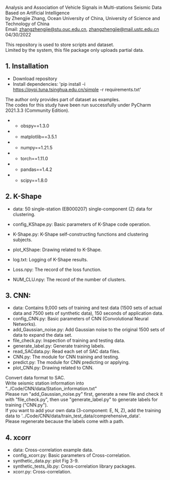 Analysis and Association of Vehicle Signals in Multi-stations Seismic Data Based on Artificial Intelligence  
by Zhengjie Zhang, Ocean University of China, University of Science and Technology of China  
Email: zhangzhengjie@stu.ouc.edu.cn, zhangzhengjie@mail.ustc.edu.cn  
04/30/2022  

This repository is used to store scripts and dataset.  
Limited by the system, this file package only uploads partial data.  


## 1. Installation
* Download repository
* Install dependencies: 'pip install -i https://pypi.tuna.tsinghua.edu.cn/simple -r requirements.txt'

The author only provides part of  dataset as examples.  
The codes for this study have been run successfully under PyCharm 2021.3.3 (Community Edition).  
* * obspy==1.3.0  
* * matplotlib==3.5.1  
* * numpy==1.21.5  
* * torch==1.11.0  
* * pandas==1.4.2  
* * scipy==1.8.0  



## 2. K-Shape
* data: 50 single-station (EB000207) single-component (Z) data for clustering.

* config_KShape.py: Basic parameters of K-Shape code operation.
* K-Shape.py: K-Shape self-constructing functions and clustering subjects.
* plot_KShape: Drawing related to K-Shape.

* log.txt: Logging of K-Shape results.
* Loss.npy: The record of the loss function.
* NUM_CLU.npy: The record of the number of clusters.



## 3. CNN:
* data: Contains 9,000 sets of training and test data (1500 sets of actual data and 7500 sets of synthetic data),
           150 seconds of application data.
* config_CNN.py: Basic parameters of CNN (Convolutional Neural Networks).
* add_Gaussian_noise.py: Add Gaussian noise to the original 1500 sets of data to expand the data set.
* file_check.py: Inspection of training and testing data.
* generate_label.py: Generate training labels.
* read_SACdata.py: Read each set of SAC data files.
* CNN.py: The module for CNN training and testing.
* predict.py: The module for CNN predicting or applying.
* plot_CNN.py: Drawing related to CNN.

Convert data format to SAC.  
Write seismic station information into "../Code/CNN/data/Station_information.txt"  
Please run "add_Gaussian_noise.py" first, generate a new file and check it with "file_check.py", then use "generate_label.py" to generate labels for training ("CNN.py").  
If you want to add your own data (3-component: E, N, Z), add the training data to '../Code/CNN/data/train_test_data/comprehensive_data'.  
Please regenerate because the labels come with a path.  



## 4. xcorr
* data: Cross-correlation example data.
* config_xcorr.py: Basic parameters of Cross-correlation.
* synthetic_data.py: plot Fig 3-9.
* synthetic_tests_lib.py: Cross-correlation library packages.
* xcorr.py: Cross-correlation.
